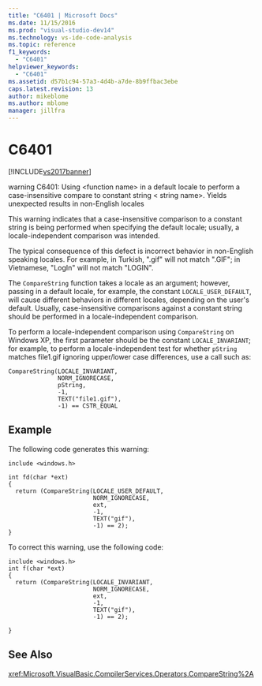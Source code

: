 ```yaml
---
title: "C6401 | Microsoft Docs"
ms.date: 11/15/2016
ms.prod: "visual-studio-dev14"
ms.technology: vs-ide-code-analysis
ms.topic: reference
f1_keywords: 
  - "C6401"
helpviewer_keywords: 
  - "C6401"
ms.assetid: d57b1c94-57a3-4d4b-a7de-8b9ffbac3ebe
caps.latest.revision: 13
author: mikeblome
ms.author: mblome
manager: jillfra
---
```

# C6401
[!INCLUDE[vs2017banner](../includes/vs2017banner.md)]

warning C6401: Using \<function name> in a default locale to perform a case-insensitive compare to constant string \< string name>. Yields unexpected results in non-English locales  
  
 This warning indicates that a case-insensitive comparison to a constant string is being performed when specifying the default locale; usually, a locale-independent comparison was intended.  
  
 The typical consequence of this defect is incorrect behavior in non-English speaking locales. For example, in Turkish, ".gif" will not match ".GIF"; in Vietnamese, "LogIn" will not match "LOGIN".  
  
 The `CompareString` function takes a locale as an argument; however, passing in a default locale, for example, the constant `LOCALE_USER_DEFAULT`, will cause different behaviors in different locales, depending on the user's default. Usually, case-insensitive comparisons against a constant string should be performed in a locale-independent comparison.  
  
 To perform a locale-independent comparison using `CompareString` on Windows XP, the first parameter should be the constant `LOCALE_INVARIANT`; for example, to perform a locale-independent test for whether `pString` matches file1.gif ignoring upper/lower case differences, use a call such as:  
  
```  
CompareString(LOCALE_INVARIANT,  
              NORM_IGNORECASE,  
              pString,  
              -1,  
              TEXT("file1.gif"),  
              -1) == CSTR_EQUAL   
```  
  
## Example  
 The following code generates this warning:  
  
```  
include <windows.h>  
  
int fd(char *ext)  
{  
  return (CompareString(LOCALE_USER_DEFAULT,  
                        NORM_IGNORECASE,  
                        ext,   
                        -1,   
                        TEXT("gif"),  
                        -1) == 2);  
}  
```  
  
 To correct this warning, use the following code:  
  
```  
include <windows.h>  
int f(char *ext)  
{  
  return (CompareString(LOCALE_INVARIANT,  
                        NORM_IGNORECASE,  
                        ext,   
                        -1,   
                        TEXT("gif"),  
                        -1) == 2);  
  
}  
```  
  
## See Also  
 <xref:Microsoft.VisualBasic.CompilerServices.Operators.CompareString%2A>
